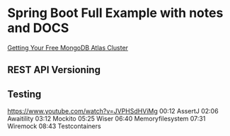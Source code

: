 # Spring Boot Full Example with notes and DOCS

[Getting Your Free MongoDB Atlas Cluster](https://www.mongodb.com/developer/products/atlas/free-atlas-cluster/)

## REST API Versioning

## Testing

<https://www.youtube.com/watch?v=JVPHSdHViMg>
00:12 AssertJ
02:06 Awaitility
03:12 Mockito
05:25 Wiser
06:40 Memoryfilesystem
07:31 Wiremock
08:43 Testcontainers
